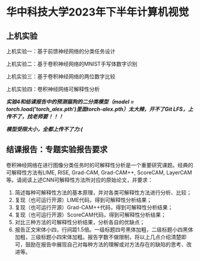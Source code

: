 # 华中科技大学2023年下半年计算机视觉

## 上机实验

上机实验一：基于前馈神经网络的分类任务设计

上机实验二：基于卷积神经网络的MNIST手写体数字识别

上机实验三：基于卷积神经网络的两位数字比较

上机实验四：卷积神经网络可解释性分析

***实验4和结课报告中的预测猫狗的二分类模型（model = torch.load('torch_alex.pth')里面torch-alex.pth）太大辣，开不了Git LFS，上传不了，找老师要！！！***

***模型受限大小，全都上传不了力:(***

## 结课报告：专题实验报告要求

卷积神经网络在进行图像分类任务时的可解释性分析是一个重要研究课题。经典的可解释性方法有LIME, RISE, Grad-CAM, Grad-CAM++, ScoreCAM, LayerCAM等。请阅读上述CNN可解释性方法所对应的原始论文，并要求：

1. 简述每种可解释性方法的基本原理，并对各类可解释性方法进行分析、比较；
2. 复现（也可运行开源）LIME代码，得到可解释性分析结果；
3. 复现（也可运行开源）Grad-CAM++代码，得到可解释性分析结果；
4. 复现（也可运行开源）ScoreCAM代码，得到可解释性分析结果；
5. 对比三种方法的可解释性分析结果，分析各自的优缺点；
6. 报告正文宋体小四，行间距1.5倍。一级标题四号黑体加粗，二级标题小四黑体加粗，三级标题小四宋体加粗。报告字数不做限制，将以上几点介绍清楚即可，鼓励在报告中展现自己对每种方法的理解或对方法存在的缺陷的思考、改进等。
